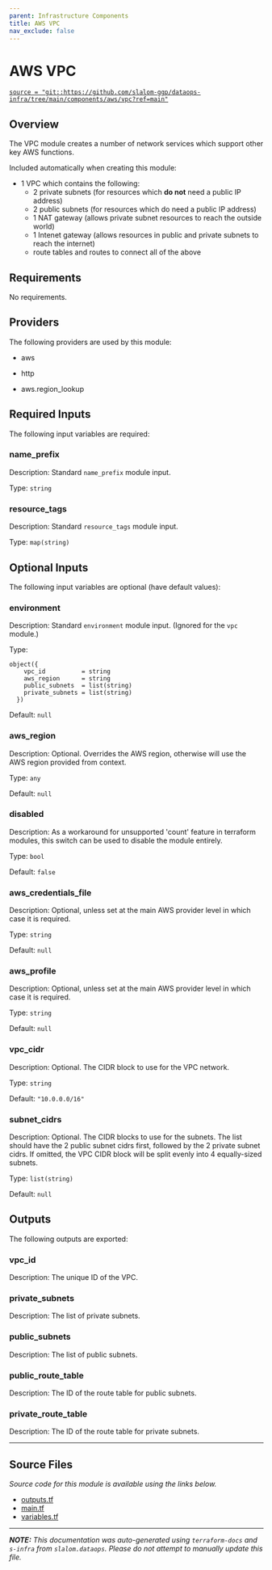 ```yaml
---
parent: Infrastructure Components
title: AWS VPC
nav_exclude: false
---
```

# AWS VPC

[`source = "git::https://github.com/slalom-ggp/dataops-infra/tree/main/components/aws/vpc?ref=main"`](https://github.com/slalom-ggp/dataops-infra/tree/main/components/aws/vpc)

## Overview


The VPC module creates a number of network services which support other key AWS functions.

Included automatically when creating this module:
* 1 VPC which contains the following:
    * 2 private subnets (for resources which **do not** need a public IP address)
    * 2 public subnets (for resources which do need a public IP address)
    * 1 NAT gateway (allows private subnet resources to reach the outside world)
    * 1 Intenet gateway (allows resources in public and private subnets to reach the internet)
    * route tables and routes to connect all of the above

## Requirements

No requirements.

## Providers

The following providers are used by this module:

- aws

- http

- aws.region\_lookup

## Required Inputs

The following input variables are required:

### name\_prefix

Description: Standard `name_prefix` module input.

Type: `string`

### resource\_tags

Description: Standard `resource_tags` module input.

Type: `map(string)`

## Optional Inputs

The following input variables are optional (have default values):

### environment

Description: Standard `environment` module input. (Ignored for the `vpc` module.)

Type:

```hcl
object({
    vpc_id          = string
    aws_region      = string
    public_subnets  = list(string)
    private_subnets = list(string)
  })
```

Default: `null`

### aws\_region

Description: Optional. Overrides the AWS region, otherwise will use the AWS region provided from context.

Type: `any`

Default: `null`

### disabled

Description: As a workaround for unsupported 'count' feature in terraform modules, this switch can be used to disable the module entirely.

Type: `bool`

Default: `false`

### aws\_credentials\_file

Description: Optional, unless set at the main AWS provider level in which case it is required.

Type: `string`

Default: `null`

### aws\_profile

Description: Optional, unless set at the main AWS provider level in which case it is required.

Type: `string`

Default: `null`

### vpc\_cidr

Description: Optional. The CIDR block to use for the VPC network.

Type: `string`

Default: `"10.0.0.0/16"`

### subnet\_cidrs

Description: Optional. The CIDR blocks to use for the subnets.
The list should have the 2 public subnet cidrs first, followed by the 2 private subnet cidrs.
If omitted, the VPC CIDR block will be split evenly into 4 equally-sized subnets.

Type: `list(string)`

Default: `null`

## Outputs

The following outputs are exported:

### vpc\_id

Description: The unique ID of the VPC.

### private\_subnets

Description: The list of private subnets.

### public\_subnets

Description: The list of public subnets.

### public\_route\_table

Description: The ID of the route table for public subnets.

### private\_route\_table

Description: The ID of the route table for private subnets.

---------------------

## Source Files

_Source code for this module is available using the links below._

* [outputs.tf](https://github.com/slalom-ggp/dataops-infra/tree/main//components/aws/vpc/outputs.tf)
* [main.tf](https://github.com/slalom-ggp/dataops-infra/tree/main//components/aws/vpc/main.tf)
* [variables.tf](https://github.com/slalom-ggp/dataops-infra/tree/main//components/aws/vpc/variables.tf)

---------------------

_**NOTE:** This documentation was auto-generated using
`terraform-docs` and `s-infra` from `slalom.dataops`.
Please do not attempt to manually update this file._
